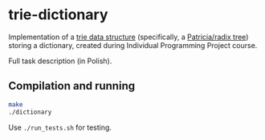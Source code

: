 # trie-dictionary
Implementation of a [trie data structure](https://en.wikipedia.org/wiki/Trie) (specifically, a [Patricia/radix tree](https://en.wikipedia.org/wiki/Radix_tree)) storing a dictionary, created  during Individual Programming Project course.

Full task description (in Polish).

## Compilation and running
```bash
make
./dictionary
```
Use `./run_tests.sh` for testing.
